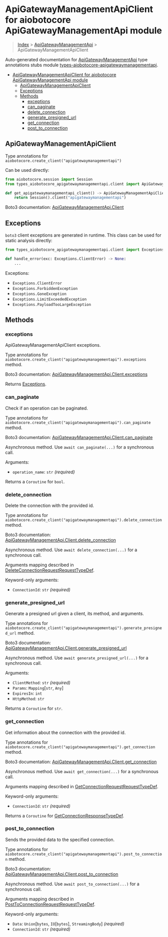 <a id="apigatewaymanagementapiclient-for-aiobotocore-apigatewaymanagementapi-module"></a>

# ApiGatewayManagementApiClient for aiobotocore ApiGatewayManagementApi module

> [Index](..) > [ApiGatewayManagementApi](.) > ApiGatewayManagementApiClient

Auto-generated documentation for
[ApiGatewayManagementApi](https://boto3.amazonaws.com/v1/documentation/api/latest/reference/services/apigatewaymanagementapi.html#ApiGatewayManagementApi)
type annotations stubs module
[types-aiobotocore-apigatewaymanagementapi](https://pypi.org/project/types-aiobotocore-apigatewaymanagementapi/).

- [ApiGatewayManagementApiClient for aiobotocore ApiGatewayManagementApi module](#apigatewaymanagementapiclient-for-aiobotocore-apigatewaymanagementapi-module)
  - [ApiGatewayManagementApiClient](#apigatewaymanagementapiclient)
  - [Exceptions](#exceptions)
  - [Methods](#methods)
    - [exceptions](#exceptions)
    - [can_paginate](#can_paginate)
    - [delete_connection](#delete_connection)
    - [generate_presigned_url](#generate_presigned_url)
    - [get_connection](#get_connection)
    - [post_to_connection](#post_to_connection)

<a id="apigatewaymanagementapiclient"></a>

## ApiGatewayManagementApiClient

Type annotations for `aiobotocore.create_client("apigatewaymanagementapi")`

Can be used directly:

```python
from aiobotocore.session import Session
from types_aiobotocore_apigatewaymanagementapi.client import ApiGatewayManagementApiClient

def get_apigatewaymanagementapi_client() -> ApiGatewayManagementApiClient:
    return Session().client("apigatewaymanagementapi")
```

Boto3 documentation:
[ApiGatewayManagementApi.Client](https://boto3.amazonaws.com/v1/documentation/api/latest/reference/services/apigatewaymanagementapi.html#ApiGatewayManagementApi.Client)

<a id="exceptions"></a>

## Exceptions

`boto3` client exceptions are generated in runtime. This class can be used for
static analysis directly:

```python
from types_aiobotocore_apigatewaymanagementapi.client import Exceptions

def handle_error(exc: Exceptions.ClientError) -> None:
    ...
```

Exceptions:

- `Exceptions.ClientError`
- `Exceptions.ForbiddenException`
- `Exceptions.GoneException`
- `Exceptions.LimitExceededException`
- `Exceptions.PayloadTooLargeException`

<a id="methods"></a>

## Methods

<a id="exceptions"></a>

### exceptions

ApiGatewayManagementApiClient exceptions.

Type annotations for
`aiobotocore.create_client("apigatewaymanagementapi").exceptions` method.

Boto3 documentation:
[ApiGatewayManagementApi.Client.exceptions](https://boto3.amazonaws.com/v1/documentation/api/latest/reference/services/apigatewaymanagementapi.html#ApiGatewayManagementApi.Client.exceptions)

Returns [Exceptions](#exceptions).

<a id="can_paginate"></a>

### can_paginate

Check if an operation can be paginated.

Type annotations for
`aiobotocore.create_client("apigatewaymanagementapi").can_paginate` method.

Boto3 documentation:
[ApiGatewayManagementApi.Client.can_paginate](https://boto3.amazonaws.com/v1/documentation/api/latest/reference/services/apigatewaymanagementapi.html#ApiGatewayManagementApi.Client.can_paginate)

Asynchronous method. Use `await can_paginate(...)` for a synchronous call.

Arguments:

- `operation_name`: `str` *(required)*

Returns a `Coroutine` for `bool`.

<a id="delete_connection"></a>

### delete_connection

Delete the connection with the provided id.

Type annotations for
`aiobotocore.create_client("apigatewaymanagementapi").delete_connection`
method.

Boto3 documentation:
[ApiGatewayManagementApi.Client.delete_connection](https://boto3.amazonaws.com/v1/documentation/api/latest/reference/services/apigatewaymanagementapi.html#ApiGatewayManagementApi.Client.delete_connection)

Asynchronous method. Use `await delete_connection(...)` for a synchronous call.

Arguments mapping described in
[DeleteConnectionRequestRequestTypeDef](./type_defs.md#deleteconnectionrequestrequesttypedef).

Keyword-only arguments:

- `ConnectionId`: `str` *(required)*

<a id="generate_presigned_url"></a>

### generate_presigned_url

Generate a presigned url given a client, its method, and arguments.

Type annotations for
`aiobotocore.create_client("apigatewaymanagementapi").generate_presigned_url`
method.

Boto3 documentation:
[ApiGatewayManagementApi.Client.generate_presigned_url](https://boto3.amazonaws.com/v1/documentation/api/latest/reference/services/apigatewaymanagementapi.html#ApiGatewayManagementApi.Client.generate_presigned_url)

Asynchronous method. Use `await generate_presigned_url(...)` for a synchronous
call.

Arguments:

- `ClientMethod`: `str` *(required)*
- `Params`: `Mapping`\[`str`, `Any`\]
- `ExpiresIn`: `int`
- `HttpMethod`: `str`

Returns a `Coroutine` for `str`.

<a id="get_connection"></a>

### get_connection

Get information about the connection with the provided id.

Type annotations for
`aiobotocore.create_client("apigatewaymanagementapi").get_connection` method.

Boto3 documentation:
[ApiGatewayManagementApi.Client.get_connection](https://boto3.amazonaws.com/v1/documentation/api/latest/reference/services/apigatewaymanagementapi.html#ApiGatewayManagementApi.Client.get_connection)

Asynchronous method. Use `await get_connection(...)` for a synchronous call.

Arguments mapping described in
[GetConnectionRequestRequestTypeDef](./type_defs.md#getconnectionrequestrequesttypedef).

Keyword-only arguments:

- `ConnectionId`: `str` *(required)*

Returns a `Coroutine` for
[GetConnectionResponseTypeDef](./type_defs.md#getconnectionresponsetypedef).

<a id="post_to_connection"></a>

### post_to_connection

Sends the provided data to the specified connection.

Type annotations for
`aiobotocore.create_client("apigatewaymanagementapi").post_to_connection`
method.

Boto3 documentation:
[ApiGatewayManagementApi.Client.post_to_connection](https://boto3.amazonaws.com/v1/documentation/api/latest/reference/services/apigatewaymanagementapi.html#ApiGatewayManagementApi.Client.post_to_connection)

Asynchronous method. Use `await post_to_connection(...)` for a synchronous
call.

Arguments mapping described in
[PostToConnectionRequestRequestTypeDef](./type_defs.md#posttoconnectionrequestrequesttypedef).

Keyword-only arguments:

- `Data`: `Union`\[`bytes`, `IO`\[`bytes`\], `StreamingBody`\] *(required)*
- `ConnectionId`: `str` *(required)*
